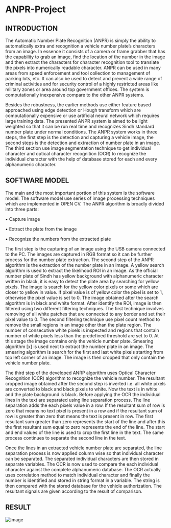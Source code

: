 # ANPR-Project

## INTRODUCTION
The Automatic Number Plate Recognition (ANPR) is simply the ability to automatically
extra and recognition a vehicle number plate’s characters from an image. In essence it consists of
a camera or frame grabber that has the capability to grab an image, find the location of the
number in the image and then extract the characters for character recognition tool to translate the
pixels into numerically readable character. ANPR can be used in many areas from speed
enforcement and tool collection to management of parking lots, etc. It can also be used to detect
and prevent a wide range of criminal activities and for security control of a highly restricted
areas like military zones or area around top government offices. The system is computationally
inexpensive compare to the other ANPR systems.

Besides the robustness, the earlier methods use either feature based approached using
edge detection or Hough transform which are computationally expensive or use artificial neural
network which requires large training data. The presented ANPR system is aimed to be light
weighted so that it can be run real time and recognizes Sindh standard number plate under
normal conditions. The ANPR system works in three steps, the first step is the detection and
capturing a vehicle image, the second steps is the detection and extraction of number plate in an
image. The third section use image segmentation technique to get individual character and
optical character recognition (OCR) to recognize the individual character with the help of
database stored for each and every alphanumeric character.

##  SOFTWARE MODEL
The main and the most important portion of this system is the software model. The software model use series of image processing techniques which are implemented in OPEN CV. The ANPR algorithm is broadly divided into three parts:

• Capture image

• Extract the plate from the image

• Recognize the numbers from the extracted plate

The first step is the capturing of an image using the USB camera connected to the PC. The images are captured in RGB format so it can be further process for the number plate extraction. The second step of the ANPR algorithm is the extraction of the number plate in an image. A yellow search algorithm is used to extract the likelihood ROI in an image. As the official number plate of Sindh has yellow background with alphanumeric character written in
black, it is easy to detect the plate area by searching for yellow pixels. The image is search for the yellow color pixels or some which are closer to yellow in value. If pixel value is of yellow color the pixel is set to 1, otherwise the pixel value is set to 0. The image obtained after the search algorithm is in black and white format. After identify the ROI, image is then filtered using two different filtering techniques. The first technique involves removing of all white patches that are connected to any border and set their pixel value to 0. The second filtering technique use pixel count method to remove the small regions in an image other than the plate region. The number of consecutive white pixels is inspected and regions that contain number of white pixels less than the predefined threshold are set to 0. At this stage the image contains only the vehicle number plate. Smearing algorithm [x] is used next to extract the number plate in an image. The smearing algorithm is search for the first and last white pixels starting from top left corner of an image. The image is then cropped that only contain the vehicle number plate.

The third step of the developed ANRP algorithm uses Optical Character Recognition (OCR) algorithm to recognize the vehicle number. The resultant cropped image obtained after the second step is inverted i.e. all white pixels are converted to black and black pixels to white. Now the text is in white and the plate background is black. Before applying the OCR the individual lines in the text are separated using line separation process. The line separation adds
the each pixels value in a row. If the resultant sum of row is zero that means no text pixel is present in a row and if the resultant sum of row is greater than zero that means the text is present in row. The first resultant sum greater than zero represents the start of the line and after this the first resultant sum equal to zero represents the end of the line. The start and end values of the line is used to crop the first line in the text. The same process continues to separate the second line in the text.

Once the lines in an extracted vehicle number plate are separated, the line separation process is now applied column wise so that individual character can be separated. The separated individual characters are then stored in separate variables. The OCR is now used to compare the each individual character against the complete alphanumeric database. The OCR actually uses correlation method to match individual character and finally the number is identified and stored in string format in a variable. The string is then compared with the stored database for the vehicle authorization. The resultant signals are given according to the result of comparison.

## RESULT

![image](https://github.com/im-vysakh/NPR-Project/assets/134374340/d7075c6e-69bf-4b82-878a-9170231fb3eb)


